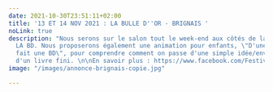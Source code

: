 ```yaml
---
date: 2021-10-30T23:51:11+02:00
title: '13 ET 14 NOV 2021 : LA BULLE D''OR - BRIGNAIS '
noLink: true
description: "Nous serons sur le salon tout le week-end aux côtés de la librairie
  LA BD. Nous proposerons également une animation pour enfants, \"D'une idée, j'ai
  fait une BD\", pour comprendre comment on passe d'une simple idée/envie à la réalisation
  d'un livre fini. \n\nEn savoir plus : https://www.facebook.com/Festival-de-la-bulle-DOr-743713049102042/"
image: "/images/annonce-brignais-copie.jpg"

---
```

